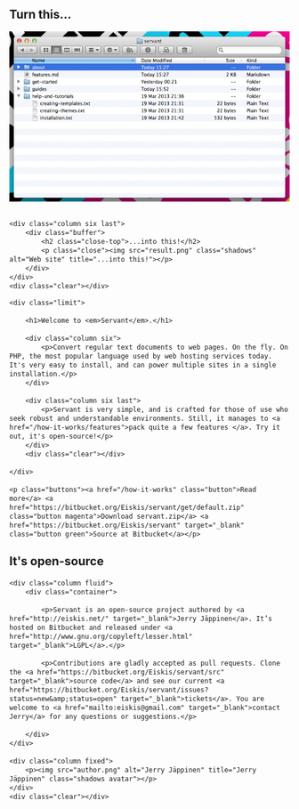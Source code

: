
<div class="showoff">
	<div class="column six">
		<div class="buffer">
			<h2 class="close-top">Turn this...</h2>
			<p class="close"><img src="files.png" class="shadows" alt="Files and folders" title="Turn this..."></p>
		</div>
	</div>

	<div class="column six last">
		<div class="buffer">
			<h2 class="close-top">...into this!</h2>
			<p class="close"><img src="result.png" class="shadows" alt="Web site" title="...into this!"></p>
		</div>
	</div>
	<div class="clear"></div>
</div>


<div class="intro">

	<div class="limit">

		<h1>Welcome to <em>Servant</em>.</h1>

		<div class="column six">
			<p>Convert regular text documents to web pages. On the fly. On PHP, the most popular language used by web hosting services today. It's very easy to install, and can power multiple sites in a single installation.</p>
		</div>

		<div class="column six last">
			<p>Servant is very simple, and is crafted for those of use who seek robust and understandable environments. Still, it manages to <a href="/how-it-works/features">pack quite a few features </a>. Try it out, it's open-source!</p>
		</div>
		<div class="clear"></div>

	</div>

	<p class="buttons"><a href="/how-it-works" class="button">Read more</a> <a href="https://bitbucket.org/Eiskis/servant/get/default.zip" class="button magenta">Download servant.zip</a> <a href="https://bitbucket.org/Eiskis/servant" target="_blank" class="button green">Source at Bitbucket</a></p>

</div>



<div class="author limit">
	<h2>It's open-source</h2>

	<div class="column fluid">
		<div class="container">

			<p>Servant is an open-source project authored by <a href="http://eiskis.net/" target="_blank">Jerry Jäppinen</a>. It’s hosted on Bitbucket and released under <a href="http://www.gnu.org/copyleft/lesser.html" target="_blank">LGPL</a>.</p>

			<p>Contributions are gladly accepted as pull requests. Clone the <a href="https://bitbucket.org/Eiskis/servant/src" target="_blank">source code</a> and see our current <a href="https://bitbucket.org/Eiskis/servant/issues?status=new&amp;status=open" target="_blank">tickets</a>. You are welcome to <a href="mailto:eiskis@gmail.com" target="_blank">contact Jerry</a> for any questions or suggestions.</p>

		</div>
	</div>

	<div class="column fixed">
		<p><img src="author.png" alt="Jerry Jäppinen" title="Jerry Jäppinen" class="shadows avatar"></p>
	</div>
	<div class="clear"></div>

</div>
